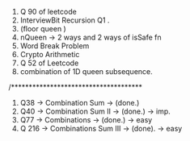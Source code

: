 1. Q  90 of leetcode 
2. InterviewBit Recursion Q1 . 
3. (floor queen )
4. nQueen -> 2 ways and 2 ways of isSafe fn 
5. Word Break Problem 
6. Crypto Arithmetic
7. Q 52 of Leetcode 
8. combination of 1D queen subsequence.

/*************************************
1. Q38 -> Combination Sum -> (done.)
2. Q40 -> Combination Sum II -> (done.) -> imp.
3. Q77 -> Combinations -> (done.) -> easy 
4. Q 216 -> Combinations Sum III -> (done). -> easy 